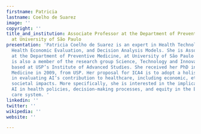 ```yaml
---
firstname: Patricia
lastname: Coelho de Suarez
image: ''
copyright: ''
title_and_institution: Associate Professor at the Department of Preventive Medicine
  at University of São Paulo
presentation: 'Patricia Coelho de Suarez is an expert in Health Technology Assessment,
  Health Economic Evaluation, and Decision Analysis Models. She is Associate Professor
  at the Department of Preventive Medicine, at University of São Paulo (USP). She
  is also a member of the research group Science, Technology and Innovation in Health,
  based at USP’s Institute of Advanced Studies. She received her PhD in Preventive
  Medicine in 2009, from USP. Her proposal for ICA4 is to adopt a holistic standpoint
  in evaluating AI’s contribution to healthcare, including economic, ethical, and
  societal impacts. More specifically, she is interested in the implications of incorporating
  AI in health policies, decision-making processes, and equity in the Brazilian health
  care system. '
linkedin: ''
twitter: ''
wikipedia: ''
website: ''

---
```

